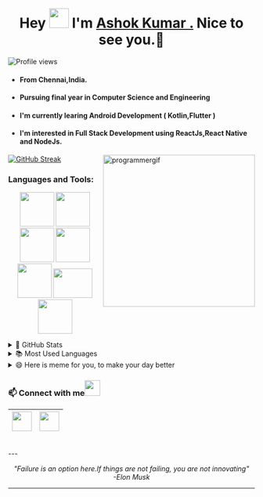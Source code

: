 <h1 align="center">Hey <img src="https://user-images.githubusercontent.com/46165235/103451655-bce43f80-4cec-11eb-83c3-81524b270dce.gif" width="40px"/> I'm <a href="https://github.com/iamashokjat/">Ashok Kumar .</a> Nice to see you.🤗</h1>

 ![Profile views](https://gpvc.arturio.dev/iamashokjat?v=3)

- #### From Chennai,India.
- #### Pursuing final year in Computer Science and Engineering
- #### I'm currently learing Android Development ( Kotlin,Flutter )
- #### I'm interested in Full Stack Development using ReactJs,React Native and NodeJs.<br> 
<p>
 <img align="right" src="https://user-images.githubusercontent.com/46165235/103452445-a5f61b00-4cf5-11eb-9f09-6ddb731db484.gif" height="310px" width="310px" alt="programmergif">
</p>

[![GitHub Streak](https://github-readme-streak-stats.herokuapp.com/?user=iamashokjat&theme=tokyonight_duo)](https://github.com/DenverCoder1/github-readme-streak-stats)

 ### Languages and Tools:
 
<p align="center">
  <img src="https://user-images.githubusercontent.com/46165235/103452242-38e18600-4cf3-11eb-84bc-563db30d47c8.png" height="70" width="70">
  <img src="https://user-images.githubusercontent.com/46165235/103452243-3da63a00-4cf3-11eb-9618-39342def0e29.png" height="70" width="70">
  <img src="https://user-images.githubusercontent.com/46165235/103452248-439c1b00-4cf3-11eb-9ce5-cfa332d4c025.png" height="70" width="70">
  <img src="https://user-images.githubusercontent.com/46165235/103452262-59a9db80-4cf3-11eb-97d3-48d5e767f484.png" height="70" width="70">
  <img src="https://user-images.githubusercontent.com/46165235/103452258-54e52780-4cf3-11eb-8da2-18edbd5f1804.png" height="70" width="70">
  <img src="https://user-images.githubusercontent.com/46165235/103452253-4d258300-4cf3-11eb-9f2e-6e3a70cbbeb5.png" height="60" width="80">
  <img src="https://user-images.githubusercontent.com/46165235/103452266-5f072600-4cf3-11eb-9ce2-61c4c52f8b5a.png" height="70" width="70">
</p>

<details>
  <summary>🌟 GitHub Stats</summary>
  <img align="left" alt="codeSTACKr's GitHub Stats" src="https://github-readme-stats.vercel.app/api?username=iamashokjat&show_icons=true&theme=merko" />
</details>

<details>
  <summary>📚 Most Used Languages</summary>
  <img align="left" alt="codestack's GitHub Stats" src="https://github-readme-stats.vercel.app/api/top-langs/?username=iamashokjat&layout=compact" />
</details>

<details>
  <summary>😄 Here is meme for you, to make your day better</summary>
   <a href="https://github.com/iamashokjat"><img src="https://user-images.githubusercontent.com/46165235/103451882-675d6200-4cef-11eb-968b-53887ae82703.jpeg" title="Meme" alt="Please refresh the page if the meme doesn't show up." height="350"></a>
</details>


 ### 📫 Connect with me<img src="https://user-images.githubusercontent.com/46165235/103452047-5281ce00-4cf1-11eb-8740-69be5d8d4e2a.gif" height="32px">

<a href="https://www.linkedin.com/in/iamashokjat/"><img src="https://cdn2.iconfinder.com/data/icons/social-media-2285/512/1_Linkedin_unofficial_colored_svg-128.png" width="40"></a>|<a href="mailto:ashokjakad@gmail.com"><img src="https://image.flaticon.com/icons/svg/281/281769.svg" width="40"></a>|
|--|--|
<br>
--- 
<p align="center">
   <i>
     "Failure is an option here.If things are not failing, you are not innovating" <br>
                                                                                -Elon Musk
  </i>
</p>       

---
